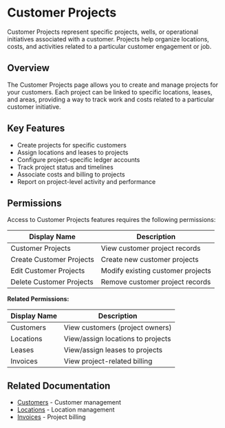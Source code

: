 # Customer Projects

Customer Projects represent specific projects, wells, or operational initiatives associated with a customer. Projects help organize locations, costs, and activities related to a particular customer engagement or job.

## Overview

The Customer Projects page allows you to create and manage projects for your customers. Each project can be linked to specific locations, leases, and areas, providing a way to track work and costs related to a particular customer initiative.

## Key Features

* Create projects for specific customers
* Assign locations and leases to projects
* Configure project-specific ledger accounts
* Track project status and timelines
* Associate costs and billing to projects
* Report on project-level activity and performance

## Permissions

Access to Customer Projects features requires the following permissions:

| Display Name | Description |
|--------------|-------------|
| Customer Projects | View customer project records |
| Create Customer Projects | Create new customer projects |
| Edit Customer Projects | Modify existing customer projects |
| Delete Customer Projects | Remove customer project records |

**Related Permissions:**

| Display Name | Description |
|--------------|-------------|
| Customers | View customers (project owners) |
| Locations | View/assign locations to projects |
| Leases | View/assign leases to projects |
| Invoices | View project-related billing |

## Related Documentation

* [Customers](Customers.md) - Customer management
* [Locations](Locations.md) - Location management
* [Invoices](../Billing/Invoices.md) - Project billing

